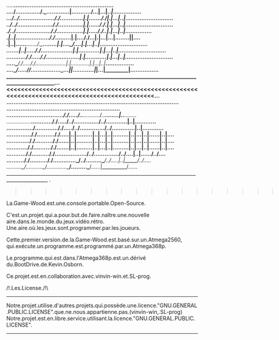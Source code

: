 
.....___________.............___..............___..........____..._______________................
..../..________.\.........../._.\............|...\......../...|...|..___________|................
.../../...................././.\.\...........|.|\.\.....././|.|...|..|...........................
../../...................././...\.\..........|.|.\.\...././.|.|...|..|...........................
./../...................././.....\.\.........|.|..\.\.././..|.|...|..|______..........______.....
.|..|..................././_______\.\........|.|...\.\/./...|.|...|...______|........|______|....
.|..|......_____......./.__________\.\.......|.|....\__/....|.|...|..|...........................
.\..\....|____..|....././...........\.\......|.|............|.|...|..|...........................
..\..\......././....././.............\.\.....|.|............|.|...|..|...........................
...\..\_____/./....././...............\.\....|.|............|.|...|..|___________................
....\________/...../_/.................\_\...|_|............|_|...|_____________|................
______________________________________________________________________________________________...
<<<<<<<<<<<<<<<<<<<<<<<<<<<<<<<<<<<<<<<<<<<<<<<<<<<<<<<<<<<<<<<<<<<<<<<<<<<<<<<<<<<<<<<<<<<<<<...
.................................................................................................
..__...............................__......_________..........._________.......___________.......
..\.\............................././...../.._____..\........./.._____..\......|..______..\......
...\.\............___...........././...../../.....\..\......./../.....\..\.....|..|.....\..\.....
....\.\........../...\.........././...../../.......\..\...../../.......\..\....|..|......\..\....
.....\.\.......././.\.\.......././.....|..|.........|..|...|..|.........|..|...|..|......|..|....
......\.\.....././...\.\.....././......|..|.........|..|...|..|.........|..|...|..|......|..|....
.......\.\...././.....\.\...././.......|..|.........|..|...|..|.........|..|...|..|......|..|....
........\.\.././.......\.\.././.........\..\......./../.....\..\......./../....|..|....../../....
.........\.\/./.........\.\/./...........\..\_____/../.......\..\_____/../.....|..|_____/../.....
..........\__/...........\__/.............\_________/.........\_________/......|__________/......
_______________________________________________________________________________________________	.
>>>>>>>>>>>>>>>>>>>>>>>>>>>>>>>>>>>>>>>>>>>>>>>>>>>>>>>>>>>>>>>>>>>>>>>>>>>>>>>>>>>>>>>>>>>>>>>	.
	
	


La.Game-Wood.est.une.console.portable.Open-Source.

C'est.un.projet.qui.a.pour.but.de.faire.naître.une.nouvelle
aire.dans.le.monde.du.jeux.vidéo.rétro.
Une.aire.où.les.jeux.sont.programmer.par.les.joueurs.

Cette.premier.version.de.la.Game-Wood.est.basé.sur.un.Atmega2560,
qui.exécute.un.programme.est.programmé.par.un.Atmega368p.

Le.programme.qui.est.dans.l'Atmega368p.est.un.dérivé
du.BootDrive.de.Kevin.Osborn.

Ce.projet.est.en.collaboration.avec.vinvin-win.et.SL-prog.

/!\.Les.License./!\
___________________

Notre.projet.utilise.d'autres.projets.qui.possède.une.licence."GNU.GENERAL.PUBLIC.LICENSE".que.ne.nous.appartienne.pas.(vinvin-win,.SL-prog)
Notre.projet.est.en.libre.service.utilisant.la.licence."GNU.GENERAL.PUBLIC.LICENSE".

___________________